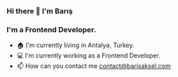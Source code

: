 ### Hi there 👋 I'm Barış

### I'm a Frontend Developer.

- 🏠 I'm currently living in Antalya, Turkey.
- 💻 I'm currently working as a Frontend Developer.
- 📫 How can you contact me contact@barisaksel.com

<!--
**Barisaksel/barisaksel** is a ✨ _special_ ✨ repository because its `README.md` (this file) appears on your GitHub profile.

Here are some ideas to get you started:

- 🔭 I’m currently working on ...
- 🌱 I’m currently learning ...
- 👯 I’m looking to collaborate on ...
- 🤔 I’m looking for help with ...
- 💬 Ask me about ...
- 📫 How to reach me: ...
- 😄 Pronouns: ...
- ⚡ Fun fact: ...
-->
